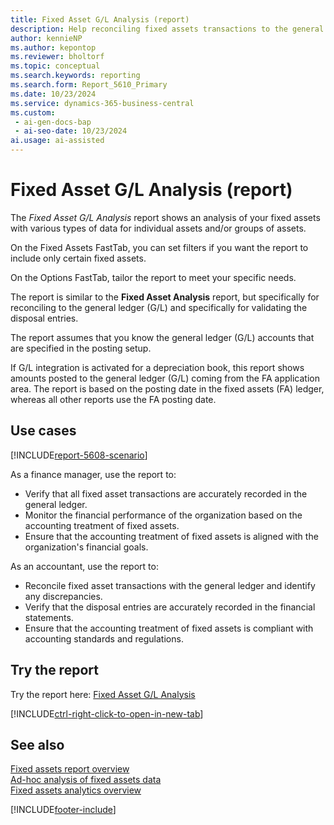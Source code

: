 ```yaml
---
title: Fixed Asset G/L Analysis (report)
description: Help reconciling fixed assets transactions to the general ledger and specifically for validating the disposal entries.
author: kennieNP
ms.author: kepontop
ms.reviewer: bholtorf
ms.topic: conceptual
ms.search.keywords: reporting
ms.search.form: Report_5610_Primary
ms.date: 10/23/2024
ms.service: dynamics-365-business-central
ms.custom:
 - ai-gen-docs-bap
 - ai-seo-date: 10/23/2024
ai.usage: ai-assisted
---
```


# Fixed Asset G/L Analysis (report)

The *Fixed Asset G/L Analysis* report shows an analysis of your fixed assets with various types of data for individual assets and/or groups of assets. 

On the Fixed Assets FastTab, you can set filters if you want the report to include only certain fixed assets. 

On the Options FastTab, tailor the report to meet your specific needs. 

The report is similar to the **Fixed Asset Analysis** report, but specifically for reconciling to the general ledger (G/L) and specifically for validating the disposal entries. 

The report assumes that you know the general ledger (G/L) accounts that are specified in the posting setup.

If G/L integration is activated for a depreciation book, this report shows amounts posted to the general ledger (G/L) coming from the FA application area. The report is based on the posting date in the fixed assets (FA) ledger, whereas all other reports use the FA posting date.


## Use cases

[!INCLUDE[report-5608-scenario](../includes/report-5610-scenario-include.md)]

<!-- 

Prompt

Below is a report in an ERP system. Provide 3-4 use cases for different personas working with fixed asset management or finance for fixed assets.

Format like this:    
  
As a <persona>, use the report to    
* use case 1  
* use case 2    

Do not capitalize the persona names. 

Do not start lines with "Use the data to"

## Report name
Fixed Asset G/L Analysis

## Report description
The Fixed Assets G/L Analysis report is essential for financial management and reporting, offering detailed insights into the accounting treatment and reconciliation of subledger with the general ledger mainly validating the disposal entries. Structurally it is similar to FA Analysis report but this one is focused on GL reconciliation purpose. 

### What the report does
The *Fixed Asset G/L Analysis* report shows an analysis of your fixed assets with various types of data for individual assets and/or groups of assets. 
On the Fixed Assets FastTab, you can set filters if you want the report to include only certain fixed assets. 
On the Options FastTab, tailor the report to meet your specific needs. 
The report is similar to the **Fixed Asset Analysis** report, but specifically for reconciling to the general ledger (G/L) and specifically for validating the disposal entries. 
The report assumes that you know the general ledger (G/L) accounts that are specified in the posting setup.
If G/L integration is activated for a depreciation book, this report shows amounts posted to the general ledger (G/L) coming from the FA application area. The report is based on the posting date in the fixed assets (FA) ledger, whereas all other reports use the FA posting date.

### Use cases
Help reconciling fixed assets transactions to the general ledger and specifically for validating the disposal entries.


Please include your data sources and URLs

-->


As a finance manager, use the report to:
* Verify that all fixed asset transactions are accurately recorded in the general ledger.
* Monitor the financial performance of the organization based on the accounting treatment of fixed assets.
* Ensure that the accounting treatment of fixed assets is aligned with the organization's financial goals.

As an accountant, use the report to:
* Reconcile fixed asset transactions with the general ledger and identify any discrepancies.
* Verify that the disposal entries are accurately recorded in the financial statements.
* Ensure that the accounting treatment of fixed assets is compliant with accounting standards and regulations.


## Try the report

Try the report here: [Fixed Asset G/L Analysis](https://businesscentral.dynamics.com?report=5610)

[!INCLUDE[ctrl-right-click-to-open-in-new-tab](../includes/ctrl-right-click-to-open-in-new-tab.md)]


## See also

[Fixed assets report overview](../fa-reports.md)    
[Ad-hoc analysis of fixed assets data](../ad-hoc-analysis-fa.md)  
[Fixed assets analytics overview](../fa-analytics-overview.md)  

[!INCLUDE[footer-include](../includes/footer-banner.md)]